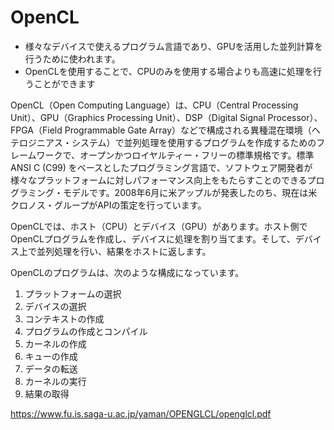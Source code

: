 # OpenCL
- 様々なデバイスで使えるプログラム言語であり、GPUを活用した並列計算を行うために使われます。
- OpenCLを使用することで、CPUのみを使用する場合よりも高速に処理を行うことができます

OpenCL（Open Computing Language）は、CPU（Central Processing Unit）、GPU（Graphics Processing Unit）、DSP（Digital Signal Processor）、FPGA（Field Programmable Gate Array）などで構成される異種混在環境（ヘテロジニアス・システム）で並列処理を使用するプログラムを作成するためのフレームワークで、オープンかつロイヤルティー・フリーの標準規格です。標準 ANSI C (C99) をベースとしたプログラミング言語で、ソフトウェア開発者が様々なプラットフォームに対しパフォーマンス向上をもたらすことのできるプログラミング・モデルです。2008年6月に米アップルが発表したのち、現在は米クロノス・グループがAPIの策定を行っています。

OpenCLでは、ホスト（CPU）とデバイス（GPU）があります。ホスト側でOpenCLプログラムを作成し、デバイスに処理を割り当てます。そして、デバイス上で並列処理を行い、結果をホストに返します。

OpenCLのプログラムは、次のような構成になっています。

1. プラットフォームの選択
2. デバイスの選択
3. コンテキストの作成
4. プログラムの作成とコンパイル
5. カーネルの作成
6. キューの作成
7. データの転送
8. カーネルの実行
9. 結果の取得




https://www.fu.is.saga-u.ac.jp/yaman/OPENGLCL/openglcl.pdf